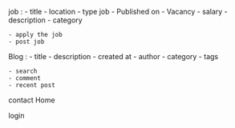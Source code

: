 job :
    - title
    - location 
    - type job
    - Published on
    - Vacancy
    - salary
    - description
    - category

    - apply the job
    - post job

Blog :
    - title
    - description
    - created at 
    - author 
    - category
    - tags

    - search
    - comment
    - recent post
contact
Home


login